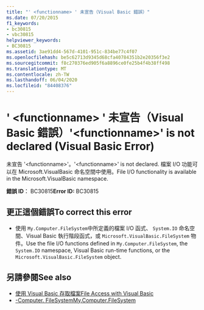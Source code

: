```yaml
---
title: "' <functionname> ' 未宣告（Visual Basic 錯誤）"
ms.date: 07/20/2015
f1_keywords:
- bc30815
- vbc30815
helpviewer_keywords:
- BC30815
ms.assetid: 3ae91dd4-567d-4101-951c-834be77c4f07
ms.openlocfilehash: be5c62713d9345d68cfa40784351b2e20356f3e2
ms.sourcegitcommit: f8c270376ed905f6a8896ce0fe25b4f4b38ff498
ms.translationtype: MT
ms.contentlocale: zh-TW
ms.lasthandoff: 06/04/2020
ms.locfileid: "84408376"
---
```

# <a name="functionname-is-not-declared-visual-basic-error"></a><span data-ttu-id="11e51-102">' \<functionname> ' 未宣告（Visual Basic 錯誤）</span><span class="sxs-lookup"><span data-stu-id="11e51-102">'\<functionname>' is not declared (Visual Basic Error)</span></span>
<span data-ttu-id="11e51-103">未宣告 '\<functionname>'。</span><span class="sxs-lookup"><span data-stu-id="11e51-103">'\<functionname>' is not declared.</span></span> <span data-ttu-id="11e51-104">檔案 I/O 功能可以在 Microsoft.VisualBasic 命名空間中使用。</span><span class="sxs-lookup"><span data-stu-id="11e51-104">File I/O functionality is available in the Microsoft.VisualBasic namespace.</span></span>  
  
 <span data-ttu-id="11e51-105">**錯誤 ID︰** BC30815</span><span class="sxs-lookup"><span data-stu-id="11e51-105">**Error ID:** BC30815</span></span>  
  
## <a name="to-correct-this-error"></a><span data-ttu-id="11e51-106">更正這個錯誤</span><span class="sxs-lookup"><span data-stu-id="11e51-106">To correct this error</span></span>  
  
- <span data-ttu-id="11e51-107">使用 `My.Computer.FileSystem`中所定義的檔案 I/O 函式、 `System.IO` 命名空間、Visual Basic 執行階段函式，或 `Microsoft.VisualBasic.FileSystem` 物件。</span><span class="sxs-lookup"><span data-stu-id="11e51-107">Use the file I/O functions defined in `My.Computer.FileSystem`, the `System.IO` namespace, Visual Basic run-time functions, or the `Microsoft.VisualBasic.FileSystem` object.</span></span>  
  
## <a name="see-also"></a><span data-ttu-id="11e51-108">另請參閱</span><span class="sxs-lookup"><span data-stu-id="11e51-108">See also</span></span>

- [<span data-ttu-id="11e51-109">使用 Visual Basic 存取檔案</span><span class="sxs-lookup"><span data-stu-id="11e51-109">File Access with Visual Basic</span></span>](../developing-apps/programming/drives-directories-files/file-access.md)
- [<span data-ttu-id="11e51-110">-Computer. FileSystem</span><span class="sxs-lookup"><span data-stu-id="11e51-110">My.Computer.FileSystem</span></span>](xref:Microsoft.VisualBasic.FileIO.FileSystem)

